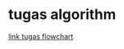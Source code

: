 # tugas algorithm

[link tugas flowchart](https://docs.google.com/document/d/1Ij4Usuzpk-vYdAgbgRufpzMpwv60wLOugGvziBOmTLU/edit?usp=sharing)